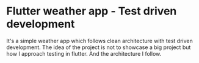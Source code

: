 # Flutter weather app - Test driven development

It's a simple weather app which follows clean architecture with test driven development. The idea of the project is not to showcase a big project but how I approach testing in flutter. And the architecture I follow.